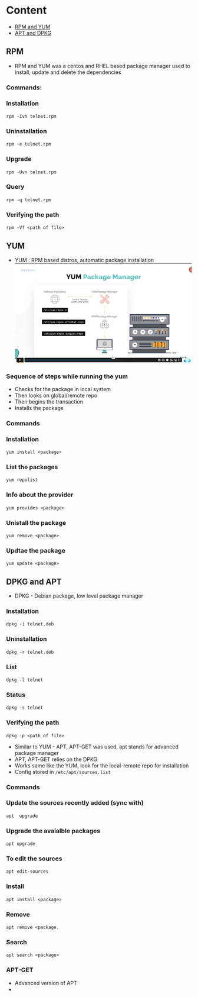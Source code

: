 # Content
- [RPM and YUM](#rpm-and-yum)
- [APT and DPKG]()

## RPM 

- RPM and YUM was a centos and RHEL based package manager used to install, update and delete the dependencies

### Commands:

### Installation
```commandline
rpm -ivh telnet.rpm
```
### Uninstallation
```commandline
rpm -e telnet.rpm
```
### Upgrade
```commandline
rpm -Uvn telnet.rpm
```
### Query
```commandline
rpm -q telnet.rpm
```
### Verifying the path 
```commandline
rpm -Vf <path of file>
```

## YUM
- YUM : RPM based distros, automatic package installation
  ![](../media/Package_manager/yum_1.png)

### Sequence of steps while running the yum 
- Checks for the package in local system
- Then looks on global/remote repo
- Then begins the transaction
- Installs the package

### Commands

### Installation 
```commandline
yum install <package>
```

### List the packages
```commandline
yum repolist
```

### Info about the provider
```commandline
yum provides <package>
```

### Unistall the package
```commandline
yum remove <package>
```

### Updtae the package
```commandline
yum update <package>
```

## DPKG and APT
- DPKG - Debian package, low level package manager
### Installation
```commandline
dpkg -i telnet.deb
```
### Uninstallation
```commandline
dpkg -r telnet.deb
```
### List
```commandline
dpkg -l telnet
```
### Status
```commandline
dpkg -s telnet
```
### Verifying the path 
```commandline
dpkg -p <path of file>
```

- Similar to YUM - APT, APT-GET was used, apt stands for advanced package manager
- APT, APT-GET relies on the DPKG 
- Works same like the YUM, look for the local-remote repo for installation
- Config stored in `/etc/apt/sources.list` 

### Commands
### Update the sources recently added (sync with)
```commandline
apt  upgrade
```
### Upgrade the avaialble packages
```commandline
apt upgrade
```
### To edit the sources
```commandline
apt edit-sources
```
### Install
```commandline
apt install <package>
```
### Remove
```commandline
apt remove <package.
```
### Search 
```commandline
apt search <package>
```

### APT-GET
- Advanced version of APT
- 